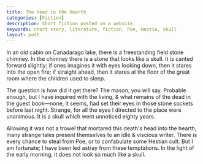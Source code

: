 ```yaml
---
title: The Head in the Hearth
categories: [Fiction]
description: Short fiction posted on a website.
keywords: short story, literature, fiction, Poe, Hestia, skull
layout: post
---
```


In an old cabin on Canadarago lake, there is a freestanding field stone chimney. In the chimney there is a stone that looks like a skull. It is canted forward slightly; if ones imagines it with eyes looking down, then it stares into the open fire; if straight ahead, then it stares at the floor of the great room where the children used to sleep.

The question is how did it get there? The mason, you will say. Probable enough, but I have inquired with the living, & what remains of the dead in the guest book—none, it seems, had set their eyes in those stone sockets before last night. Strange, for all the eyes I directed to the place were unanimous. It is a skull which went unnoticed eighty years.

Allowing it was not a trowel that mortared this death's head into the hearth, many strange tales present themselves to an idle & viscious writer. There is every chance to steal from Poe, or to confabulate some Hestian cult. But I am fortunate; I have been led astray from these temptations. In the light of the early morning, it does not look so much like a skull.

